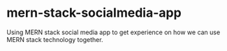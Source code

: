 # mern-stack-socialmedia-app
Using MERN stack social media app to get experience on how we can use MERN stack technology together.
